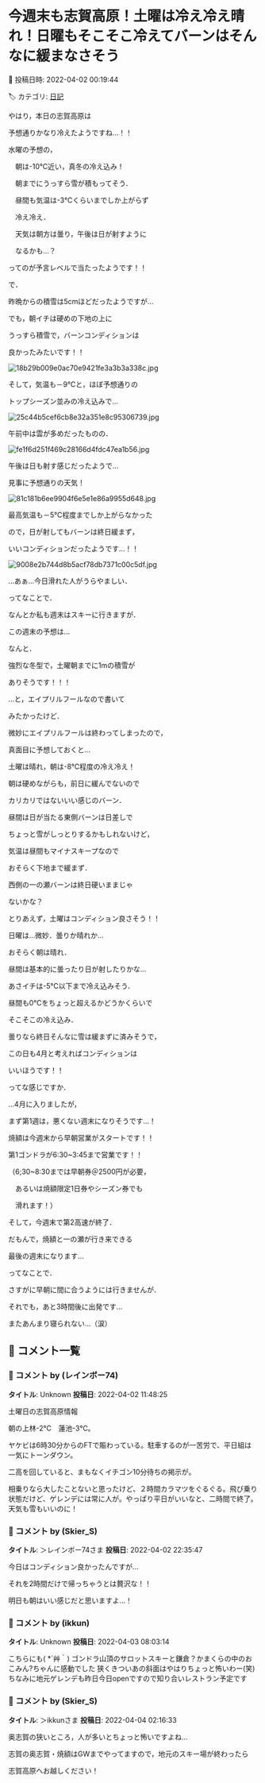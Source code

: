 # 今週末も志賀高原！土曜は冷え冷え晴れ！日曜もそこそこ冷えてバーンはそんなに緩まなさそう

📅 投稿日時: 2022-04-02 00:19:44

🏷️ カテゴリ: [日記](cc4b5682fb7b8b144980957a978653fb0.md)

やはり，本日の志賀高原は


予想通りかなり冷えたようですね…！！





水曜の予想の，


　朝は-10℃近い，真冬の冷え込み！


　朝までにうっすら雪が積もってそう．


　昼間も気温は-3℃くらいまでしか上がらず


　冷え冷え．


　天気は朝方は曇り，午後は日が射すように


　なるかも…？


ってのが予言レベルで当たったようです！！





で．


昨晩からの積雪は5cmほどだったようですが…


でも，朝イチは硬めの下地の上に


うっすら積雪で，バーンコンディションは


良かったみたいです！！




![18b29b009e0ac70e9421fe3a3b3a338c.jpg](images/18b29b009e0ac70e9421fe3a3b3a338c.jpg)







そして，気温も－9℃と，ほぼ予想通りの


トップシーズン並みの冷え込みで…




![25c44b5cef6cb8e32a351e8c95306739.jpg](images/25c44b5cef6cb8e32a351e8c95306739.jpg)




午前中は雲が多めだったものの．




![fe1f6d251f469c28166d4fdc47ea1b56.jpg](images/fe1f6d251f469c28166d4fdc47ea1b56.jpg)




午後は日も射す感じだったようで…


見事に予想通りの天気！




![81c181b6ee9904f6e5e1e86a9955d648.jpg](images/81c181b6ee9904f6e5e1e86a9955d648.jpg)




最高気温も－5℃程度までしか上がらなかった


ので，日が射してもバーンは終日緩まず，


いいコンディションだったようです…！！




![9008e2b744d8b5acf78db7371c00c5df.jpg](images/9008e2b744d8b5acf78db7371c00c5df.jpg)







…あぁ…今日滑れた人がうらやましい．





ってなことで．


なんとか私も週末はスキーに行きますが．





この週末の予想は…


なんと．


強烈な冬型で，土曜朝までに1mの積雪が


ありそうです！！！


…と，エイプリルフールなので書いて


みたかったけど．


微妙にエイプリルフールは終わってしまったので，


真面目に予想しておくと…





土曜は晴れ，朝は-8℃程度の冷え冷え！


朝は硬めながらも，前日に緩んでないので


カリカリではないいい感じのバーン．


昼間は日が当たる東側バーンは日差しで


ちょっと雪がしっとりするかもしれないけど，


気温は昼間もマイナスキープなので


おそらく下地まで緩まず．


西側の一の瀬バーンは終日硬いままじゃ


ないかな？


とりあえず，土曜はコンディション良さそう！！





日曜は…微妙．曇りか晴れか…


おそらく朝は晴れ．


昼間は基本的に曇ったり日が射したりかな…


あさイチは-5℃以下まで冷え込みそう．


昼間も0℃をちょっと超えるかどうかくらいで


そこそこの冷え込み．


曇りなら終日そんなに雪は緩まずに済みそうで，


この日も4月と考えればコンディションは


いいほうです！！





ってな感じですか．


…4月に入りましたが，


まず第1週は，悪くない週末になりそうです…！





焼額は今週末から早朝営業がスタートです！！


第1ゴンドラが6:30~3:45まで営業です！！


（6;30~8:30までは早朝券＠2500円が必要，


　あるいは焼額限定1日券やシーズン券でも


　滑れます！）





そして，今週末で第2高速が終了．


だもんで，焼額と一の瀬が行き来できる


最後の週末になります…





ってなことで．


さすがに早朝に間に合うようには行きませんが．


それでも，あと3時間後に出発です…


またあんまり寝られない…（涙）

## 💬 コメント一覧

### 💬 コメント by (レインボー74)
**タイトル**: Unknown
**投稿日**: 2022-04-02 11:48:25

土曜日の志賀高原情報

朝の上林-2℃　蓮池-3℃。

ヤケビは6時30分からのFTで賑わっている。駐車するのが一苦労で、平日組は一気にトーンダウン。

二高を回していると、まもなくイチゴン10分待ちの掲示が。

相乗りなら大したことないと思ったけど、２時間カラマツをぐるぐる。飛び乗り状態だけど、ゲレンデには常に人が。やっぱり平日がいいなと、二時間で終了。天気も雪もいいのに！

### 💬 コメント by (Skier_S)
**タイトル**: ＞レインボー74さま
**投稿日**: 2022-04-02 22:35:47

今日はコンディション良かったんですが…

それを2時間だけで帰っちゃうとは贅沢な！！

明日も朝はいい感じだと思いますよ…！

### 💬 コメント by (ikkun)
**タイトル**: Unknown
**投稿日**: 2022-04-03 08:03:14

こちらにも( *´艸｀) ゴンドラ山頂のサロットスキーと鎌倉？かまくらの中のおこみん?ちゃんに感動でした  狭くきついあの斜面はやはりちょっと怖いわー(笑)ちなみに地元ゲレンデも昨日今日openですので知り合いレストラン予定です

### 💬 コメント by (Skier_S)
**タイトル**: ＞ikkunさま
**投稿日**: 2022-04-04 02:16:33

奥志賀の狭いところ，人が多いとちょっと怖いですよね…

志賀の奥志賀・焼額はGWまでやってますので，地元のスキー場が終わったら

志賀高原へお越しください！

